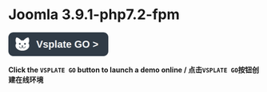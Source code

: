 # Joomla 3.9.1-php7.2-fpm

<a href="https://www.vsplate.com/?docker-compose=https://github.com/vsplate/dcenvs/joomla/3.9.1-php7.2-fpm"><img alt="VSPLATE GO" src="https://raw.githubusercontent.com/vsplate/images/master/vsgo_btn.png" width="200px"></a>

**Click the `VSPLATE GO` button to launch a demo online / 点击`VSPLATE GO`按钮创建在线环境**